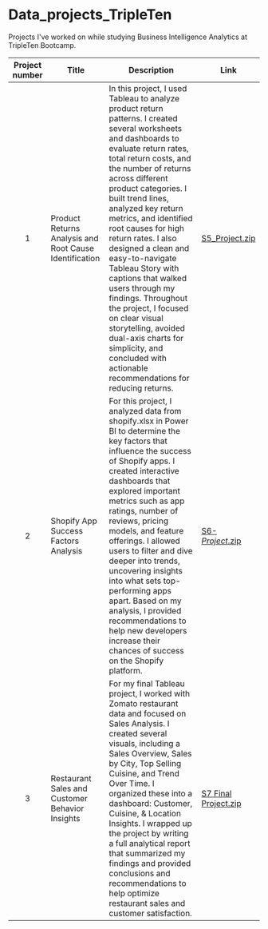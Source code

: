 # Data_projects_TripleTen
Projects I've worked on while studying Business Intelligence Analytics at TripleTen Bootcamp.

| Project number | Title | Description | Link |
| :-----------: | ----------- |----------- | ----------- |
| 1 | Product Returns Analysis and Root Cause Identification | In this project, I used Tableau to analyze product return patterns. I created several worksheets and dashboards to evaluate return rates, total return costs, and the number of returns across different product categories. I built trend lines, analyzed key return metrics, and identified root causes for high return rates. I also designed a clean and easy-to-navigate Tableau Story with captions that walked users through my findings. Throughout the project, I focused on clear visual storytelling, avoided dual-axis charts for simplicity, and concluded with actionable recommendations for reducing returns. | [S5_Project.zip](https://github.com/user-attachments/files/20232327/S5_Project.zip) |
| 2 | Shopify App Success Factors Analysis | For this project, I analyzed data from shopify.xlsx in Power BI to determine the key factors that influence the success of Shopify apps. I created interactive dashboards that explored important metrics such as app ratings, number of reviews, pricing models, and feature offerings. I allowed users to filter and dive deeper into trends, uncovering insights into what sets top-performing apps apart. Based on my analysis, I provided recommendations to help new developers increase their chances of success on the Shopify platform. | [S6-_Project_.zip](https://github.com/user-attachments/files/20232321/S6-_Project_.zip) |
| 3 | Restaurant Sales and Customer Behavior Insights | For my final Tableau project, I worked with Zomato restaurant data and focused on Sales Analysis. I created several visuals, including a Sales Overview, Sales by City, Top Selling Cuisine, and Trend Over Time. I organized these into a dashboard: Customer, Cuisine, & Location Insights. I wrapped up the project by writing a full analytical report that summarized my findings and provided conclusions and recommendations to help optimize restaurant sales and customer satisfaction. | [S7 Final Project.zip](https://github.com/user-attachments/files/20232287/S7.Final.Project.zip) |
